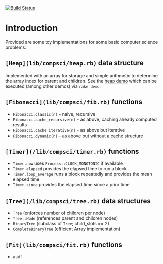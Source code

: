 [![Build Status](https://travis-ci.org/rickhull/compsci.svg?branch=master)](https://travis-ci.org/rickhull/compsci)

# Introduction

Provided are some toy implementations for some basic computer science problems.

## `[Heap](lib/compsci/heap.rb)` data structure

Implemented with an array for storage and simple arithmetic to determine the
array index for parent and children.  See the
[heap demo](https://github.com/rickhull/compsci/blob/master/test/demo/heap.rb)
which can be executed (among other demos) via `rake demo`.

## `[Fibonacci](lib/compsci/fib.rb)` functions

* `Fibonacci.classic(n)` - naive, recursive
* `Fibonacci.cache_recursive(n)` - as above, caching already computed results
* `Fibonacci.cache_iterative(n)` - as above but iterative
* `Fibonacci.dynamic(n)` - as above but without a cache structure

## `[Timer](/lib/compsci/timer.rb)` functions

* `Timer.now` uses `Process::CLOCK_MONOTONIC` if available
* `Timer.elapsed` provides the elapsed time to run a block
* `Timer.loop_average` runs a block repeatedly and provides the mean elapsed
   time
* `Timer.since` provides the elapsed time since a prior time

## `[Tree](/lib/compsci/tree.rb)` data structures

* `Tree` (enforces number of children per node)
* `Tree::Node` (references parent and children nodes)
* `BinaryTree` (subclass of `Tree`; child_slots == 2)
* `CompleteBinaryTree` (efficient Array implementation)

## `[Fit](lib/compsci/fit.rb)` functions

* asdf
